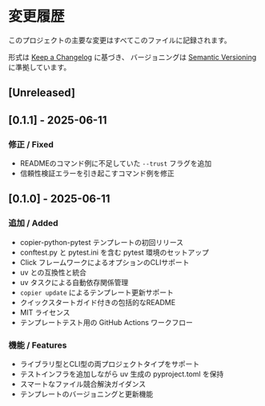 # 変更履歴

このプロジェクトの主要な変更はすべてこのファイルに記録されます。

形式は [Keep a Changelog](https://keepachangelog.com/en/1.0.0/) に基づき、
バージョニングは [Semantic Versioning](https://semver.org/spec/v2.0.0.html) に準拠しています。

## [Unreleased]

## [0.1.1] - 2025-06-11

### 修正 / Fixed
- READMEのコマンド例に不足していた `--trust` フラグを追加
- 信頼性検証エラーを引き起こすコマンド例を修正

## [0.1.0] - 2025-06-11

### 追加 / Added
- copier-python-pytest テンプレートの初回リリース
- conftest.py と pytest.ini を含む pytest 環境のセットアップ
- Click フレームワークによるオプションのCLIサポート
- uv との互換性と統合
- uv タスクによる自動依存関係管理
- `copier update` によるテンプレート更新サポート
- クイックスタートガイド付きの包括的なREADME
- MIT ライセンス
- テンプレートテスト用の GitHub Actions ワークフロー

### 機能 / Features
- ライブラリ型とCLI型の両プロジェクトタイプをサポート
- テストインフラを追加しながら uv 生成の pyproject.toml を保持
- スマートなファイル競合解決ガイダンス
- テンプレートのバージョニングと更新機能
